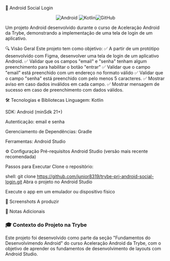 📱 Android Social Login
<p align="center"> <img src="https://img.shields.io/badge/Android-3DDC84?style=for-the-badge&logo=android&logoColor=white" alt="Android" /> <img src="https://img.shields.io/badge/Kotlin-7F52FF?style=for-the-badge&logo=kotlin&logoColor=white" alt="Kotlin" /><img src="https://img.shields.io/badge/GitHub-181717?style=for-the-badge&logo=github&logoColor=white" alt="GitHub" /> </p>
Um projeto Android desenvolvido durante o curso de Aceleração Android da Trybe, demonstrando a implementação de uma tela de login de um aplicativo.

🔍 Visão Geral
Este projeto tem como objetivo:
✅ A partir de um protótipo desenvolvido com Figma, desenvolver uma tela de login de um aplicativo Android.
✅ Validar que os campos "email" e "senha" tenham algum preenchimento para habilitar o botão "entrar"
✅ Validar que o campo "email" está preenchido com um endereço no formato válido
✅ Validar que o campo "senha" está preenchido com pelo menos 5 caracteres.
✅ Mostrar aviso em caso dados inválidos em cada campo.
✅ Mostrar mensagem de sucesso em caso de preenchimento com dados válidos.

🛠️ Tecnologias e Bibliotecas
Linguagem: Kotlin

SDK: Android (minSdk 21+)

Autenticação: email e senha

Gerenciamento de Dependências: Gradle

Ferramentas: Android Studio

⚙️ Configuração
Pré-requisitos
Android Studio (versão mais recente recomendada)

Passos para Executar
Clone o repositório:

shell:
git clone https://github.com/junior8319/trybe-prj-android-social-login.git
Abra o projeto no Android Studio

Execute o app em um emulador ou dispositivo físico

📸 Screenshots
A produzir

📌 Notas Adicionais

### 🎓 Contexto do Projeto na Trybe  
Este projeto foi desenvolvido como parte da seção "Fundamentos do Desenvolvimendo Android" do curso Aceleração Android da Trybe, com o objetivo de aprender os fundamentos de desenvolvimento de layouts com Android Studio.

